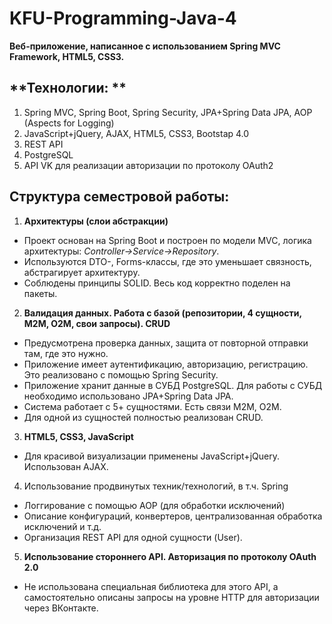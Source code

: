 # KFU-Programming-Java-4

**Веб-приложение, написанное с использованием Spring MVC Framework, HTML5, CSS3.**

## **Технологии: **
1) Spring MVC, Spring Boot, Spring Security, JPA+Spring Data JPA, AOP (Aspects for Logging)
2) JavaScript+jQuery, AJAX, HTML5, CSS3, Bootstap 4.0
3) REST API
3) PostgreSQL
4) API VK для реализации авторизации по протоколу OAuth2

## **Структура семестровой работы:**

1. **Архитектуры (слои абстракции)**
- Проект основан на Spring Boot и построен по модели MVC, логика архитектуры: *Controller->Service->Repository*.
- Используются DTO-, Forms-классы, где это уменьшает связность, абстрагирует архитектуру.
- Соблюдены принципы SOLID. Весь код корректно поделен на пакеты.

2. **Валидация данных. Работа с базой (репозитории, 4 сущности, M2M, O2M, свои запросы). CRUD**
- Предусмотрена проверка данных, защита от повторной отправки там, где это нужно.
- Приложение имеет аутентификацию, авторизацию, регистрацию. Это реализовано с помощью Spring Security.
- Приложение хранит данные в СУБД PostgreSQL. Для работы с СУБД необходимо использовано JPA+Spring Data JPA.
- Система работает с 5+ сущностями. Есть связи M2M, O2M.
- Для одной из сущностей полностью реализован CRUD.

3. **HTML5, CSS3, JavaScript**
- Для красивой визуализации применены JavaScript+jQuery. Использован AJAX.

4. Использование продвинутых техник/технологий, в т.ч. Spring 
- Логгирование с помощью AOP (для обработки исключений)
- Описание конфигураций, конвертеров, централизованная обработка исключений и т.д.
- Организация REST API для одной сущности (User).

5. **Использование стороннего API. Авторизация по протоколу OAuth 2.0**
- Не использована специальная библиотека для этого API, а самостоятельно описаны запросы на уровне HTTP для авторизации через ВКонтакте.
